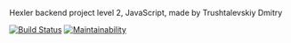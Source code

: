 Hexler backend project level 2, JavaScript, made by Trushtalevskiy Dmitry

[![Build Status](https://travis-ci.org/mitry1974/backend-project-lvl2.svg?branch=master)](https://travis-ci.org/mitry1974/backend-project-lvl2)
[![Maintainability](https://api.codeclimate.com/v1/badges/122dd48701b625b53b86/maintainability)](https://codeclimate.com/github/mitry1974/backend-project-lvl2/maintainability)
